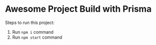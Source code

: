 # Awesome Project Build with Prisma

Steps to run this project:

1. Run `npm i` command
2. Run `npm start` command
